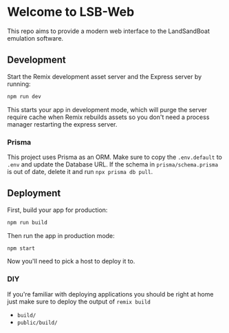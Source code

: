 # Welcome to LSB-Web

This repo aims to provide a modern web interface to the LandSandBoat emulation software.

## Development

Start the Remix development asset server and the Express server by running:

```sh
npm run dev
```

This starts your app in development mode, which will purge the server require cache when Remix rebuilds assets so you don't need a process manager restarting the express server.

### Prisma

This project uses Prisma as an ORM. Make sure to copy the `.env.default` to `.env` and update the Database URL.
If the schema in `prisma/schema.prisma` is out of date, delete it and run `npx prisma db pull`.

## Deployment

First, build your app for production:

```sh
npm run build
```

Then run the app in production mode:

```sh
npm start
```

Now you'll need to pick a host to deploy it to.

### DIY

If you're familiar with deploying applications you should be right at home just make sure to deploy the output of `remix build`

-   `build/`
-   `public/build/`
